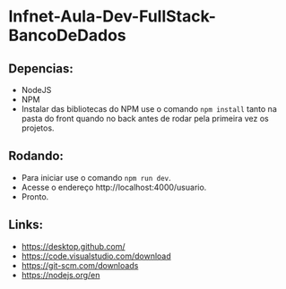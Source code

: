 # Infnet-Aula-Dev-FullStack-BancoDeDados

## Depencias:
- NodeJS
- NPM
- Instalar das bibliotecas do NPM use o comando ```npm install``` tanto na pasta do front quando no back antes de rodar pela primeira vez os projetos.

## Rodando:
- Para iniciar use o comando ```npm run dev```.
- Acesse o endereço http://localhost:4000/usuario.
- Pronto.

## Links:
- https://desktop.github.com/
- https://code.visualstudio.com/download
- https://git-scm.com/downloads
- https://nodejs.org/en
